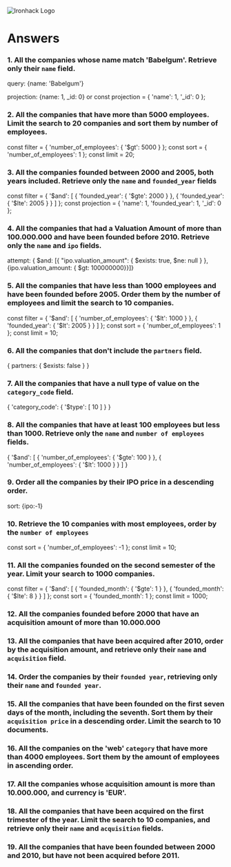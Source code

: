 ![Ironhack Logo](https://i.imgur.com/1QgrNNw.png)

# Answers

### 1. All the companies whose name match 'Babelgum'. Retrieve only their `name` field.

query: {name: 'Babelgum'}

projection: {name: 1, \_id: 0} or const projection = {
'name': 1,
'\_id': 0
};

<!-- Your Code Goes Here -->

### 2. All the companies that have more than 5000 employees. Limit the search to 20 companies and sort them by **number of employees**.

const filter = {
'number_of_employees': {
'$gt': 5000
}
};
const sort = {
'number_of_employees': 1
};
const limit = 20;

### 3. All the companies founded between 2000 and 2005, both years included. Retrieve only the `name` and `founded_year` fields

const filter = {
'$and': [
    {
      'founded_year': {
        '$gte': 2000
}
}, {
'founded_year': {
'$lte': 2005
}
}
]
};
const projection = {
'name': 1,
'founded_year': 1,
'\_id': 0
};

### 4. All the companies that had a Valuation Amount of more than 100.000.000 and have been founded before 2010. Retrieve only the `name` and `ipo` fields.

attempt: { $and: [{ "ipo.valuation_amount": { $exists: true, $ne: null } }, {ipo.valuation_amount: { $gt: 100000000}}]}

### 5. All the companies that have less than 1000 employees and have been founded before 2005. Order them by the number of employees and limit the search to 10 companies.

const filter = {
'$and': [
    {
      'number_of_employees': {
        '$lt': 1000
}
}, {
'founded_year': {
'$lt': 2005
}
}
]
};
const sort = {
'number_of_employees': 1
};
const limit = 10;

### 6. All the companies that don't include the `partners` field.

{ partners: { $exists: false } }

<!-- not too sure about this one -->

### 7. All the companies that have a null type of value on the `category_code` field.

{
'category_code': {
'$type': [
10
]
}
}

### 8. All the companies that have at least 100 employees but less than 1000. Retrieve only the `name` and `number of employees` fields.

{
'$and': [
    {
      'number_of_employees': {
        '$gte': 100
}
}, {
'number_of_employees': {
'$lt': 1000
}
}
]
}

### 9. Order all the companies by their IPO price in a descending order.

sort: {ipo:-1}

### 10. Retrieve the 10 companies with most employees, order by the `number of employees`

const sort = {
'number_of_employees': -1
};
const limit = 10;

### 11. All the companies founded on the second semester of the year. Limit your search to 1000 companies.

const filter = {
'$and': [
    {
      'founded_month': {
        '$gte': 1
}
}, {
'founded_month': {
'$lte': 8
}
}
]
};
const sort = {
'founded_month': 1
};
const limit = 1000;

### 12. All the companies founded before 2000 that have an acquisition amount of more than 10.000.000

<!-- Your Code Goes Here -->

### 13. All the companies that have been acquired after 2010, order by the acquisition amount, and retrieve only their `name` and `acquisition` field.

<!-- Your Code Goes Here -->

### 14. Order the companies by their `founded year`, retrieving only their `name` and `founded year`.

<!-- Your Code Goes Here -->

### 15. All the companies that have been founded on the first seven days of the month, including the seventh. Sort them by their `acquisition price` in a descending order. Limit the search to 10 documents.

<!-- Your Code Goes Here -->

### 16. All the companies on the 'web' `category` that have more than 4000 employees. Sort them by the amount of employees in ascending order.

<!-- Your Code Goes Here -->

### 17. All the companies whose acquisition amount is more than 10.000.000, and currency is 'EUR'.

<!-- Your Code Goes Here -->

### 18. All the companies that have been acquired on the first trimester of the year. Limit the search to 10 companies, and retrieve only their `name` and `acquisition` fields.

<!-- Your Code Goes Here -->

### 19. All the companies that have been founded between 2000 and 2010, but have not been acquired before 2011.

<!-- Your Code Goes Here -->
